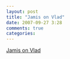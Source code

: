 ```yaml
---
layout: post
title: "Jamis on Vlad"
date: 2007-09-27 3:28
comments: true
categories: 
---
```


<a href="http://robertrevans.com/article/jamis-buck-the-interview">Jamis on Vlad</a><br/>
